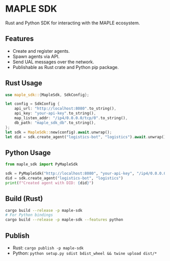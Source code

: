 # MAPLE SDK

Rust and Python SDK for interacting with the MAPLE ecosystem.

## Features
- Create and register agents.
- Spawn agents via API.
- Send UAL messages over the network.
- Publishable as Rust crate and Python pip package.

## Rust Usage
```rust
use maple_sdk::{MapleSdk, SdkConfig};

let config = SdkConfig {
    api_url: "http://localhost:8080".to_string(),
    api_key: "your-api-key".to_string(),
    map_listen_addr: "/ip4/0.0.0.0/tcp/0".to_string(),
    db_path: "maple_sdk_db".to_string(),
};
let sdk = MapleSdk::new(config).await.unwrap();
let did = sdk.create_agent("logistics-bot", "logistics").await.unwrap();
```

## Python Usage
```python
from maple_sdk import PyMapleSdk

sdk = PyMapleSdk("http://localhost:8080", "your-api-key", "/ip4/0.0.0.0/tcp/0", "maple_sdk_db")
did = sdk.create_agent("logistics-bot", "logistics")
print(f"Created agent with DID: {did}")
```

## Build (Rust)
```bash
cargo build --release -p maple-sdk
# For Python bindings
cargo build --release -p maple-sdk --features python
```

## Publish

- Rust: `cargo publish -p maple-sdk`
- Python: `python setup.py sdist bdist_wheel && twine upload dist/*`